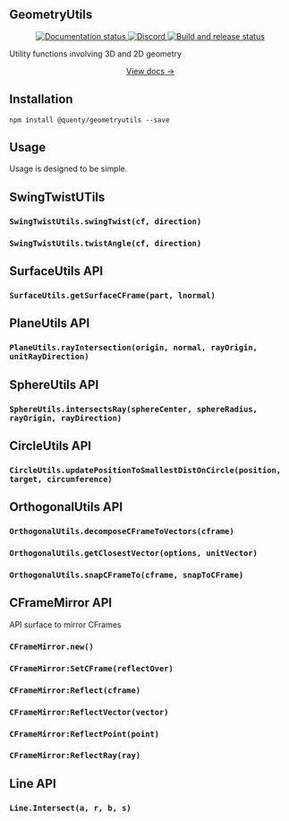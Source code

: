 ## GeometryUtils
<div align="center">
  <a href="http://quenty.github.io/NevermoreEngine/">
    <img src="https://github.com/Quenty/NevermoreEngine/actions/workflows/docs.yml/badge.svg" alt="Documentation status" />
  </a>
  <a href="https://discord.gg/mhtGUS8">
    <img src="https://img.shields.io/discord/385151591524597761?color=5865F2&label=discord&logo=discord&logoColor=white" alt="Discord" />
  </a>
  <a href="https://github.com/Quenty/NevermoreEngine/actions">
    <img src="https://github.com/Quenty/NevermoreEngine/actions/workflows/build.yml/badge.svg" alt="Build and release status" />
  </a>
</div>

Utility functions involving 3D and 2D geometry

<div align="center"><a href="https://quenty.github.io/NevermoreEngine/api/PlaneUtils">View docs →</a></div>

## Installation
```
npm install @quenty/geometryutils --save
```

## Usage
Usage is designed to be simple.

## SwingTwistUTils

### `SwingTwistUtils.swingTwist(cf, direction)`

### `SwingTwistUtils.twistAngle(cf, direction)`

## SurfaceUtils API

### `SurfaceUtils.getSurfaceCFrame(part, lnormal)`

## PlaneUtils API

### `PlaneUtils.rayIntersection(origin, normal, rayOrigin, unitRayDirection)`

## SphereUtils API

### `SphereUtils.intersectsRay(sphereCenter, sphereRadius, rayOrigin, rayDirection)`

## CircleUtils API

### `CircleUtils.updatePositionToSmallestDistOnCircle(position, target, circumference)`

## OrthogonalUtils API

### `OrthogonalUtils.decomposeCFrameToVectors(cframe)`

### `OrthogonalUtils.getClosestVector(options, unitVector)`

### `OrthogonalUtils.snapCFrameTo(cframe, snapToCFrame)`

## CFrameMirror API
API surface to mirror CFrames

### `CFrameMirror.new()`

### `CFrameMirror:SetCFrame(reflectOver)`

### `CFrameMirror:Reflect(cframe)`

### `CFrameMirror:ReflectVector(vector)`

### `CFrameMirror:ReflectPoint(point)`

### `CFrameMirror:ReflectRay(ray)`

## Line API

### `Line.Intersect(a, r, b, s)`
